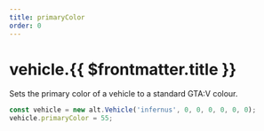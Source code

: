 ```yaml
---
title: primaryColor
order: 0
---
```


# vehicle.{{ $frontmatter.title }}

Sets the primary color of a vehicle to a standard GTA:V colour.

```ts
const vehicle = new alt.Vehicle('infernus', 0, 0, 0, 0, 0, 0);
vehicle.primaryColor = 55;
```